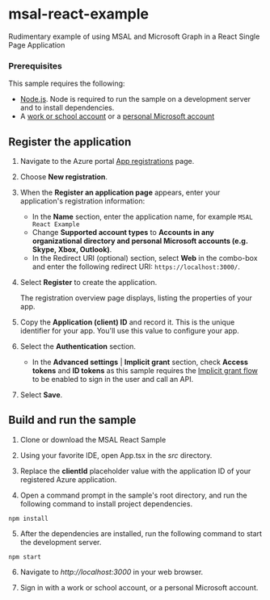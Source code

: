 # msal-react-example
Rudimentary example of using MSAL and Microsoft Graph in a React Single Page Application

### Prerequisites

This sample requires the following:  

* [Node.js](https://nodejs.org/). Node is required to run the sample on a development server and to install dependencies.
* A [work or school account](https://dev.office.com/devprogram) or a [personal Microsoft account](https://account.microsoft.com/account)
  
## Register the application

1. Navigate to the Azure portal [App registrations](https://go.microsoft.com/fwlink/?linkid=2083908) page.

2. Choose **New registration**.

3. When the **Register an application page** appears, enter your application's registration information:

    * In the **Name** section, enter the application name, for example `MSAL React Example`
    * Change **Supported account types** to **Accounts in any organizational directory and personal Microsoft accounts (e.g. Skype, Xbox, Outlook)**.
    * In the Redirect URI (optional) section, select **Web** in the combo-box and enter the following redirect URI: `https://localhost:3000/`.

4. Select **Register** to create the application.

   The registration overview page displays, listing the properties of your app.

5. Copy the **Application (client) ID** and record it. This is the unique identifier for your app. You'll use this value to configure your app.

6. Select the **Authentication** section.
    * In the **Advanced settings** | **Implicit grant** section, check **Access tokens** and **ID tokens** as this sample requires
    the [Implicit grant flow](https://docs.microsoft.com/en-us/azure/active-directory/develop/v2-oauth2-implicit-grant-flow) to be enabled to
    sign in the user and call an API.

7. Select **Save**.

## Build and run the sample

1. Clone or download the MSAL React Sample

2. Using your favorite IDE, open App.tsx in the *src* directory.

3. Replace the **clientId** placeholder value with the application ID of your registered Azure application.

4. Open a command prompt in the sample's root directory, and run the following command to install project dependencies.

  ```
  npm install
  ```

5. After the dependencies are installed, run the following command to start the development server.

  ```
  npm start
  ```

6. Navigate to *http://localhost:3000* in your web browser.

7. Sign in with a work or school account, or a personal Microsoft account. 

